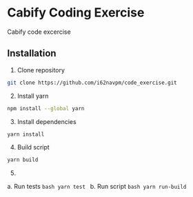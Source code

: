# Cabify Coding Exercise
Cabify code excercise

## Installation
1. Clone repository
  ```bash
  git clone https://github.com/i62navpm/code_exercise.git
  ```

2. Install yarn
  ```bash
  npm install --global yarn
  ```

3. Install dependencies
  ```bash
  yarn install
  ```

4. Build script
  ```bash
  yarn build
  ```

5. 
  a. Run tests 
    ```bash
    yarn test
    ```
  b. Run script 
    ```bash
    yarn run-build
    ```

